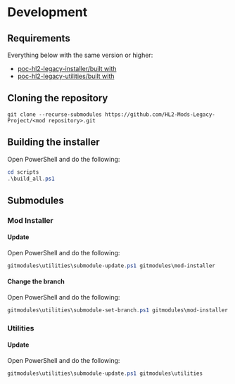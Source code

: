 # Development

## Requirements

Everything below with the same version or higher:

- [poc-hl2-legacy-installer/built with](https://github.com/HL2-Mods-Legacy-Project/poc-hl2-legacy-installer/blob/v1.x/README.md#built-with)
- [poc-hl2-legacy-utilities/built with](https://github.com/HL2-Mods-Legacy-Project/poc-hl2-legacy-utilities/blob/master/README.md#built-with)

## Cloning the repository

```text
git clone --recurse-submodules https://github.com/HL2-Mods-Legacy-Project/<mod repository>.git
```

## Building the installer

Open PowerShell and do the following:

```powershell
cd scripts
.\build_all.ps1
```

## Submodules

### Mod Installer

#### Update

Open PowerShell and do the following:

```powershell
gitmodules\utilities\submodule-update.ps1 gitmodules\mod-installer
```

#### Change the branch

Open PowerShell and do the following:

```powershell
gitmodules\utilities\submodule-set-branch.ps1 gitmodules\mod-installer <branch>
```

### Utilities

#### Update

Open PowerShell and do the following:

```powershell
gitmodules\utilities\submodule-update.ps1 gitmodules\utilities
```
